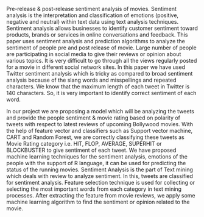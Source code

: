 Pre-release & post-release sentiment analysis of movies.
Sentiment analysis is the interpretation and classification of emotions (positive, negative and neutral) within text data using text analysis techniques. Sentiment analysis allows businesses to identify customer sentiment toward products, brands or services in online conversations and feedback. This paper uses sentiment analysis and prediction algorithms to analyze the sentiment of people pre and post release of movie. Large number of people are participating in social media to give their reviews or opinion about various topics. It is very difficult to go through all the views regularly posted for a movie in different social network sites. In this paper we have used Twitter sentiment analysis which is tricky as compared to broad sentiment analysis because of the slang words and misspellings and repeated characters. We know that the maximum length of each tweet in Twitter is 140 characters. So, it is very important to identify correct sentiment of each word.

In our project we are proposing a model which will be analyzing the tweets and provide the people sentiment & movie rating based on polarity of tweets with respect to latest reviews of upcoming Bollywood movies. With the help of feature vector and classifiers such as Support vector machine, CART and Random Forest, we are correctly classifying these tweets as Movie Rating category i.e. HIT, FLOP, AVERAGE, SUPERHIT or BLOCKBUSTER to give sentiment of each tweet. We have proposed machine learning techniques for the sentiment analysis, emotions of the people with the support of R language, it can be used for predicting the status of the running movies. Sentiment Analysis is the part of Text mining which deals with review to analyze sentiment. In this, tweets are classified for sentiment analysis. Feature selection technique is used for collecting or selecting the most important words from each category in text mining processes. After extracting the feature from movie reviews, we apply some machine learning algorithm to find the sentiment or opinion related to the movie.
